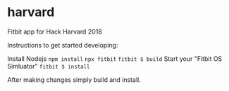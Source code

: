# harvard
Fitbit app for Hack Harvard 2018

Instructions to get started developing:

Install Nodejs
`npm install`
`npx fitbit`
`fitbit $ build`
Start your "Fitbit OS Simluator"
`fitbit $ install`

After making changes simply build and install.
	
